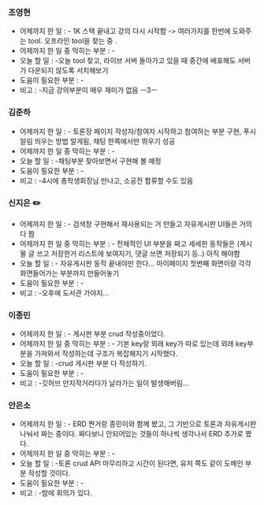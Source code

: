 ### 조영현
* 어제까지 한 일 : -  1K 스택 끝내고  강의 다시 시작함 -> 여러가지를 한번에 도와주는 tool. 오프라인 tool을 찾는 중 . 
* 어제까지 한 일 중 막히는 부분 : -  
* 오늘 할 일 : -오늘 tool 찾고, 라이브 서버 돌아가고 있을 때 중간에 배포해도 서버가 다운되지 않도록 서치해보기
* 도움이 필요한 부분 : -  
* 비고 : -지금 강의부분이 매우 재미가 없음 ㅡ3ㅡ


### 김준하
* 어제까지 한 일 : -  토론장 페이지 작성자/참여자 시작하고 참여하는 부분 구현, 푸시알림 띄우는 방법 알게됨, 채팅 한쪽에서만 뛰우기 성공
* 어제까지 한 일 중 막히는 부분 : -  
* 오늘 할 일 : -채팅부분 찾아보면서 구현해 볼 예정
* 도움이 필요한 부분 : -  
* 비고 : -4시에 총학생회장님 만나고, 소공전 합류할 수도 있음


### 신지은 ✏️
* 어제까지 한 일 : - 검색창 구현해서 재사용되는 거 만들고 자유게시판 UI들은 거의 다 짬
* 어제까지 한 일 중 막히는 부분 : -  전체적인 UI 부분을 짜고 세세한 동작들은 (게시물 글 쓰고 저장한거 리스트에 보여지기, 댓글 쓰면 저장되기 등..) 아직 해야함
* 오늘 할 일 : -  자유게시판 동작 끝내야만 한다... 마이페이지 첫번째 화면이랑 각각 화면들어가는 부분까지 만들어놓기
* 도움이 필요한 부분 : -  
* 비고 : -오후에 도서관 가야지...
  

### 이종민
* 어제까지 한 일 : -  게시판 부분 crud 작성중이었다.
* 어제까지 한 일 중 막히는 부분 : -  기본 key랑 외래 key가 따로 있는데 외래 key부분을 가져와서 작성하는데 구조가 복잡해지기 시작했다.
* 오늘 할 일 : -crud 게시판 부분 다 작성하기. 
* 도움이 필요한 부분 : -  
* 비고 : -깃허브 만지작거리다가 날라가는 일이 발생해버림...



### 안은소
* 어제까지 한 일 : -   ERD 짠거랑 종민이와 함께 봤고, 그 기반으로 토론과 자유게시판 나눠서 짜는 중이다. 짜다보니 안되어있는 것들이 하나씩 생각나서 ERD 추가로 짰다. 
* 어제까지 한 일 중 막히는 부분 : -  
* 오늘 할 일 : -토론 crud API 마무리하고 시간이 된다면, 유저 쪽도 같이 도메인 부분 작성할 것이다. 
* 도움이 필요한 부분 : -  
* 비고 : -밤에 회의가 있다. 
  
